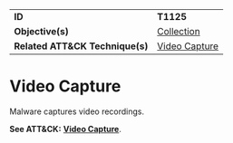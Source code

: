 |||
|---------|------------------------|
|**ID**|**T1125**|
|**Objective(s)**|[Collection](https://github.com/MAECProject/malware-behaviors/tree/master/collection)|
|**Related ATT&CK Technique(s)**|[Video Capture](https://attack.mitre.org/techniques/T1125/)|

Video Capture
=============
Malware captures video recordings.

**See ATT&CK:** [**Video Capture**](https://attack.mitre.org/techniques/T1125/).